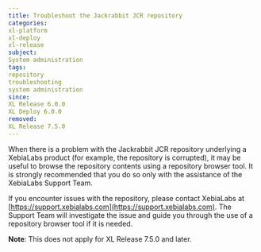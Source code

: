 ```yaml
---
title: Troubleshoot the Jackrabbit JCR repository
categories:
xl-platform
xl-deploy
xl-release
subject:
System administration
tags:
repository
troubleshooting
system administration
since:
XL Release 6.0.0
XL Deploy 6.0.0
removed:
XL Release 7.5.0
---
```


When there is a problem with the Jackrabbit JCR repository underlying a XebiaLabs product (for example, the repository is corrupted), it may be useful to browse the repository contents using a repository browser tool. It is strongly recommended that you do so only with the assistance of the XebiaLabs Support Team.

If you encounter issues with the repository, please contact XebiaLabs at [https://support.xebialabs.com](https://support.xebialabs.com). The Support Team will investigate the issue and guide you through the use of a repository browser tool if it is needed.

**Note**: This does not apply for XL Release 7.5.0 and later.
